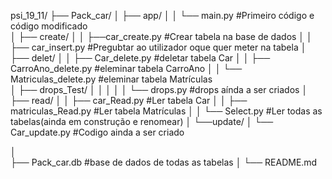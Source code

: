 psi_19_11/
├── Pack_car/
│   ├── app/
│   │   └── main.py               #Primeiro código e código modificado  
│   ├── create/
│   │   ├──car_create.py          #Crear tabela na base de dados 
│   │   ├── car_insert.py         #Pregubtar ao utilizador oque quer meter na tabela 
│   ├── delet/
│   │   ├── Car_delete.py                #deletar tabela Car
│   │   ├── CarroAno_delete.py           #eleminar tabela CarroAno
│   │   └── Matriculas_delete.py         #eleminar tabela Matrículas  
│   ├── drops_Test/
│   │           │
│   │           └── drops.py              #drops aínda a ser criados 
│   ├── read/
│   │   ├── car_Read.py                 #Ler tabela Car 
│   │   ├── matriculas_Read.py          #Ler tabela Matrículas 
│   │   └── Select.py                   #Ler todas as tabelas(ainda em construção e renomear) 
│   └──update/
│       └── Car_update.py               #Codigo ainda a ser criado 
   
│      
├── Pack_car.db                        #base de dados de todas as tabelas 
│
└── README.md